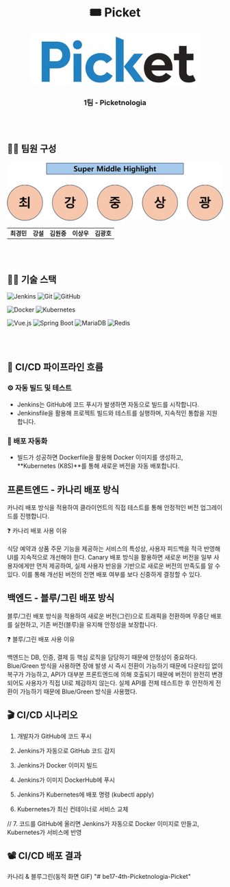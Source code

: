 <h1 align="center">🎟️ Picket</h1>

<p align="center">
  <img src="./doc/picket_logo.png" width="400" alt="Picket 로고" />
  
<h3 align="center">1팀 - Picketnologia</h3>

<br /><br />
  
## 👨‍💻 팀원 구성
<table align="center">
  <tr>
  
  ![팀원 이미지](./doc/super_middle_highlight.png)

  </tr>
  <tr>
    <td align="center">
      <b>최경민</b><br/>
    </td>
    <td align="center">
      <b>강설</b><br/>
    </td>
    <td align="center">
      <b>김원중</b><br/>
    </td>
    <td align="center">
      <b>이상우</b><br/>
    </td>
    <td align="center">
      <b>김광호</b><br/>
    </td>
  </tr>
</table>

<br /><br />

## 👩‍🎤 기술 스택  

<!-- 1행 -->
![Jenkins](https://img.shields.io/badge/JENKINS-D24939?style=for-the-badge&logo=jenkins&logoColor=white)
![Git](https://img.shields.io/badge/GIT-F05032?style=for-the-badge&logo=git&logoColor=white)
![GitHub](https://img.shields.io/badge/GITHUB-181717?style=for-the-badge&logo=github&logoColor=white)
<!-- 2행 -->
![Docker](https://img.shields.io/badge/DOCKER-2496ED?style=for-the-badge&logo=docker&logoColor=white)
![Kubernetes](https://img.shields.io/badge/KUBERNETES-326CE5?style=for-the-badge&logo=kubernetes&logoColor=white)
<!-- 3행 -->
![Vue.js](https://img.shields.io/badge/VUE.JS-4FC08D?style=for-the-badge&logo=vuedotjs&logoColor=white)
![Spring Boot](https://img.shields.io/badge/SPRING_BOOT-6DB33F?style=for-the-badge&logo=springboot&logoColor=white)
![MariaDB](https://img.shields.io/badge/MARIADB-003545?style=for-the-badge&logo=mariadb&logoColor=white)
![Redis](https://img.shields.io/badge/REDIS-DC382D?style=for-the-badge&logo=redis&logoColor=white)

<br /><br />

## 🎫 CI/CD 파이프라인 흐름

### ⚙️ 자동 빌드 및 테스트
- Jenkins는 GitHub에 코드 푸시가 발생하면 자동으로 빌드를 시작합니다.
- Jenkinsfile을 활용해 프로젝트 빌드와 테스트를 실행하며, 지속적인 통합을 지원합니다.

### 🚀 배포 자동화
- 빌드가 성공하면 Dockerfile을 활용해 Docker 이미지를 생성하고, **Kubernetes (K8S)**를 통해 새로운 버전을 자동 배포합니다.

## 프론트엔드 - 카나리 배포 방식
카나리 배포 방식을 적용하여 클라이언트의 직접 테스트를 통해 안정적인 버전 업그레이드를 진행합니다.

❓ 카나리 배포 사용 이유
<br /><br />
식당 예약과 상품 주문 기능을 제공하는 서비스의 특성상, 사용자 피드백을 적극 반영해 UI를 지속적으로 개선해야 한다.
Canary 배포 방식을 활용하면 새로운 버전을 일부 사용자에게만 먼저 제공하여, 실제 사용자 반응을 기반으로 새로운 버전의 만족도를 알 수 있다.
이를 통해 개선된 버전의 전면 배포 여부를 보다 신중하게 결정할 수 있다.

## 백엔드 - 블루/그린 배포 방식
블루/그린 배포 방식을 적용하여 새로운 버전(그린)으로 트래픽을 전환하며 무중단 배포를 실현하고, 기존 버전(블루)을 유지해 안정성을 보장합니다.

❓ 블루/그린 배포 사용 이유
<br /><br />
백엔드는 DB, 인증, 결제 등 핵심 로직을 담당하기 때문에 안정성이 중요하다.
Blue/Green 방식을 사용하면 장애 발생 시 즉시 전환이 가능하기 때문에 다운타임 없이 복구가 가능하고, API가 대부분 프론트엔드에 의해 호출되기 때문에 버전이 완전히 변경되어도 사용자가 직접 UI로 체감하지 않는다.
실제 API를 전체 테스트한 후 안전하게 전환이 가능하기 때문에 Blue/Green 방식을 사용했다.

## 🎬 CI/CD 시나리오
1. 개발자가 GitHub에 코드 푸시
      
2. Jenkins가 자동으로 GitHub 코드 감지
      
3. Jenkins가 Docker 이미지 빌드
      
4. Jenkins가 이미지 DockerHub에 푸시
      
5. Jenkins가 Kubernetes에 배포 명령 (kubectl apply)
      
6. Kubernetes가 최신 컨테이너로 서비스 교체

// 7. 코드를 GitHub에 올리면 Jenkins가 자동으로 Docker 이미지로 만들고, Kubernetes가 서비스에 반영

## 📽️ CI/CD 배포 결과
카나리 & 블루그린(동적 화면 GIF)
"# be17-4th-Picketnologia-Picket" 
